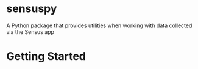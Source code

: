 # sensuspy
A Python package that provides utilities when working with data collected via the Sensus app

# Getting Started

#
